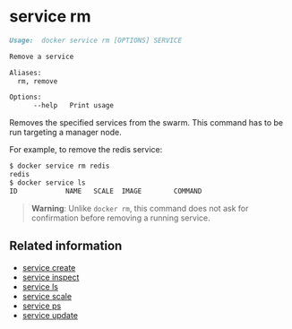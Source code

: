 <!--[metadata]>
+++
title = "service rm"
description = "The service rm command description and usage"
keywords = ["service, rm"]
[menu.main]
parent = "smn_cli"
+++
<![end-metadata]-->

# service rm

```Markdown
Usage:	docker service rm [OPTIONS] SERVICE

Remove a service

Aliases:
  rm, remove

Options:
      --help   Print usage
```

Removes the specified services from the swarm. This command has to be run
targeting a manager node.

For example, to remove the redis service:

```bash
$ docker service rm redis
redis
$ docker service ls
ID            NAME   SCALE  IMAGE        COMMAND
```

> **Warning**: Unlike `docker rm`, this command does not ask for confirmation
> before removing a running service.



## Related information

* [service create](service_create.md)
* [service inspect](service_inspect.md)
* [service ls](service_ls.md)
* [service scale](service_scale.md)
* [service ps](service_ps.md)
* [service update](service_update.md)
